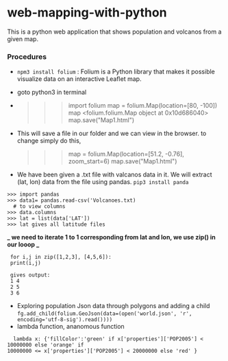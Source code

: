 # web-mapping-with-python

This is a python web application that shows population and volcanos from a given map.

### Procedures

- `npm3 install folium` : Folium is a Python library that makes it possible visualize data on an interactive Leaflet map.

- goto python3 in terminal
- > > > import folium
  > > > map = folium.Map(location=[80, -100])
  > > > map
  > > > <folium.folium.Map object at 0x10d686040>
  > > > map.save("Map1.html")
- This will save a file in our folder and we can view in the browser. to change simply do this,

  > > > map = folium.Map(location=[51.2, -0.76], zoom_start=6)
  > > > map.save("Map1.html")

- We have been given a .txt file with valcanos data in it. We will extract (lat, lon) data from the file using pandas. `pip3 install panda`

```
>>> import pandas
>>> data1= pandas.read-csv('Volcanoes.txt)
  # to view columns
>>> data.columns
>>> lat = list(data['LAT'])
>>> lat gives all latitude files

```

**_ we need to iterate 1 to 1 corresponding from lat and lon, we use zip() in our looop _**

```
 for i,j in zip([1,2,3], [4,5,6]):
 print(i,j)

 gives output:
 1 4
 2 5
 3 6
```

- Exploring population Json data through polygons and adding a child
  `fg.add_child(folium.GeoJson(data=(open('world.json', 'r', encoding='utf-8-sig').read())))`
- lambda function, ananomous function

```
  lambda x: {'fillColor':'green' if x['properties']['POP2005'] < 10000000 else 'orange' if
10000000 <= x['properties']['POP2005'] < 20000000 else 'red' }
```
